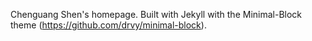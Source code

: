 Chenguang Shen's homepage. Built with Jekyll with the Minimal-Block theme (https://github.com/drvy/minimal-block). 